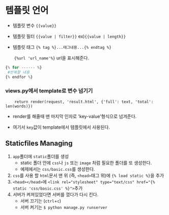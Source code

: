 # 템플릿 언어

- 템플릿 변수 `{{value}}`

- 템플릿 필터 `{{value | filter}}`  ex)`{{value | length}}`

- 템플릿 태그 `{% tag %}...태그내용...{% endtag %}`

  ​		   `{%url 'url_name'%}`  url을 표시해준다.

```python
{% for ------ %}
 #반복할 내용
{% endfor %}
```

### views.py에서 template로 변수 넘기기

`    return render(request, 'result.html', {'full': text, 'total': len(words)})`

- render를 해줄때 맨 마지막 인자로 'key-value'형식으로 넘겨준다.

- 여기서 `key`값이 template에서 템플릿에서 사용된다.


## Staticfiles Managing

1. `app`폴더에 `static`폴더를 생성
   - static 폴더 안에 `css`나 `js` 또는 `image` 처럼 필요한 폴더를 또 생성한다.
   - 예제에서는 `css/basic.css`를 생성한다.
2. `css`를 사용 할 `html`문서 맨 위 (즉, `<head>`태그 위)에 `{% load static %}`을 추가
3. `<head></head>`에 `<link rel="stylesheet" type="text/css" href="{% static 'css/basic.css' %}">`추가
4. 서버가 켜져있었다면 서버를 껐다가 다시 킨다.
   - 서버 끄기는 (`ctrl`+`c`)
   - 서버 켜기는 `$ python manage.py runserver`
